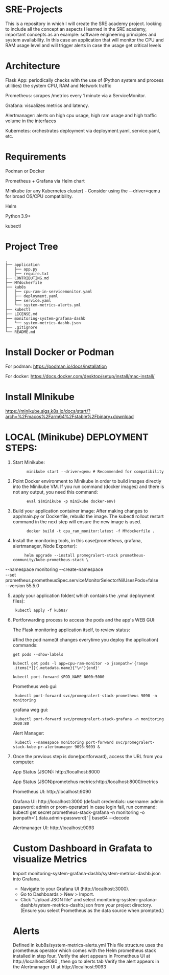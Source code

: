 # SRE-Projects
This is a repository in which I will create the SRE academy project. looking to include all the concept an aspects I learned in the SRE academy, important concepts as an example: software engineering principles and system availability. In this case an application that will monitor the CPU and RAM usage level and will trigger alerts in case the usage get critical levels




# Architecture
Flask App: periodically checks with the use of (Python system and process utilities) the system CPU, RAM and Network traffic

Prometheus: scrapes /metrics every 1 minute via a ServiceMonitor.

Grafana: visualizes metrics and latency.

Alertmanager: alerts on high cpu usage, high ram usage and high traffic volume in the interfaces

Kubernetes: orchestrates deployment via deployment.yaml, service.yaml, etc.




# Requirements
Podman or Docker

Prometheus + Grafana via Helm chart

Minikube (or any Kubernetes cluster) - Consider using the --driver=qemu for broad OS/CPU compatibility.

Helm

Python 3.9+

kubectl


# Project Tree

```text
.
├── application
│   ├── app.py
│   ├── require.txt
├── CONTRIBUTING.md
├── MYdockerfile
├── kub8s
│   ├── cpu-ram-in-servicemonitor.yaml
│   ├── deployment.yaml
│   ├── service.yaml
│   └── system-metrics-alerts.yml
├── kubectl
├── LICENSE.md
├── monitoring-system-grafana-dashb
│   └── system-metrics-dashb.json
├── .gitignore
└── README.md
```






# Install Docker or Podman

For podman: https://podman.io/docs/installation

For docker: https://docs.docker.com/desktop/setup/install/mac-install/




# Install MInikube

https://minikube.sigs.k8s.io/docs/start/?arch=%2Fmacos%2Farm64%2Fstable%2Fbinary+download





# LOCAL (Minikube) DEPLOYMENT STEPS:

1. Start Minikube: 
   
             minikube start --driver=qemu # Recommended for compatibility


2. Point Docker environment to Minikube in order to build images directly into the Minikube VM. If you run command (docker images) and there is not any output, you need this command:
   
             eval $(minikube -p minikube docker-env)

3. Build your application container image: After making changes to app/main.py or Dockerfile, rebuild the image. The kubectl rollout restart command in the next step will ensure the new image is used.

             docker build -t cpu_ram_monitor:latest -f MYdockerfile .

4. Install the monitoring tools, in this case(prometheus, grafana, alertmanager, Node Exporter):


            helm upgrade --install promegralert-stack prometheus-community/kube-prometheus-stack \
  --namespace monitoring --create-namespace \
  --set prometheus.prometheusSpec.serviceMonitorSelectorNilUsesPods=false \
  --version 55.5.0


5. apply your application folder( which contains the .ymal deployment files):
   
        kubectl apply -f kub8s/


6. Portforwarding process to access the pods and the app's WEB GUI:

      The Flask monitoring application itself, to review status:

      #find the pod name(it changes everytime you deploy the application) commands:

       get pods --show-labels

       kubectl get pods -l app=cpu-ram-monitor -o jsonpath='{range .items[*]}{.metadata.name}{"\n"}{end}'

       kubectl port-forward $POD_NAME 8000:5000

       

      Prometheus web gui:
   
        kubectl port-forward svc/promegralert-stack-prometheus 9090 -n monitoring

      grafana weg gui:
   
        kubectl port-forward svc/promegralert-stack-grafana -n monitoring 3000:80
        

      Alert Manager:

        kubectl --namespace monitoring port-forward svc/promegralert-stack-kube-pr-alertmanager 9093:9093 &

8. Once the previous step is done(portforward), access the URL from you computer:

      App Status (JSON): http://localhost:8000

      App Status (JSON)prometehus metrics:http://localhost:8000/metrics
   

      Prometheus UI: http://localhost:9090
   
      Grafana UI: http://localhost:3000
          (default credentials: username: admin   password: admin or prom-operator)
          in case login fail, run command: kubectl get secret prometheus-stack-grafana -n monitoring -o jsonpath='{.data.admin-password}' | base64 --decode
   
     Alertmanager UI: http://localhost:9093




   # Custom Dashboard in Grafata to visualize Metrics

     Import monitoring-system-grafana-dashb/system-metrics-dashb.json into Grafana.
   
    - Navigate to your Grafana UI (http://localhost:3000).
    - Go to Dashboards > New  > Import.
    - Click "Upload JSON file" and select monitoring-system-grafana-dashb/system-metrics-dashb.json from your project directory.
        (Ensure you select Prometheus as the data source when prompted.)


   # Alerts

   Defined in kub8s/system-metrics-alerts.yml
   This file structure uses the prometheus operator which comes with the Helm prometheus stack installed in step four.
   Verify the alert appears in Prometheus UI at http://localhost:9090  , then go to alerts tab
   Verify the alert appears in the Alertmanager UI at http://localhost:9093

    
